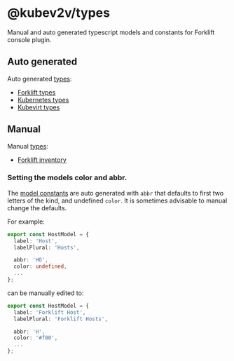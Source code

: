 # @kubev2v/types

Manual and auto generated typescript models and constants for Forklift console plugin.

## Auto generated

Auto generated [types](/src/generated):

  - [Forklift types](/src/generated/forklift)
  - [Kubernetes types](/src/generated/kubernetes)
  - [Kubevirt types](/src/generated/kubevirt)

## Manual

Manual [types](/src/types):

  - [Forklift inventory](/src/types)

### Setting the models color and abbr.

The [model constants](src/generated/forklift/constants) are auto generated with `abbr` that defaults to first two letters of the kind, and undefined `color`.
It is sometimes advisable to manual change the defaults.

For example:

``` ts
export const HostModel = {
  label: 'Host',
  labelPlural: 'Hosts',

  abbr: 'HO',
  color: undefined,
  ...
};
```
can be manually edited to:

``` ts
export const HostModel = {
  label: 'Forklift Host',
  labelPlural: 'Forklift Hosts',

  abbr: 'H',
  color: '#f00',
  ...
};
```
